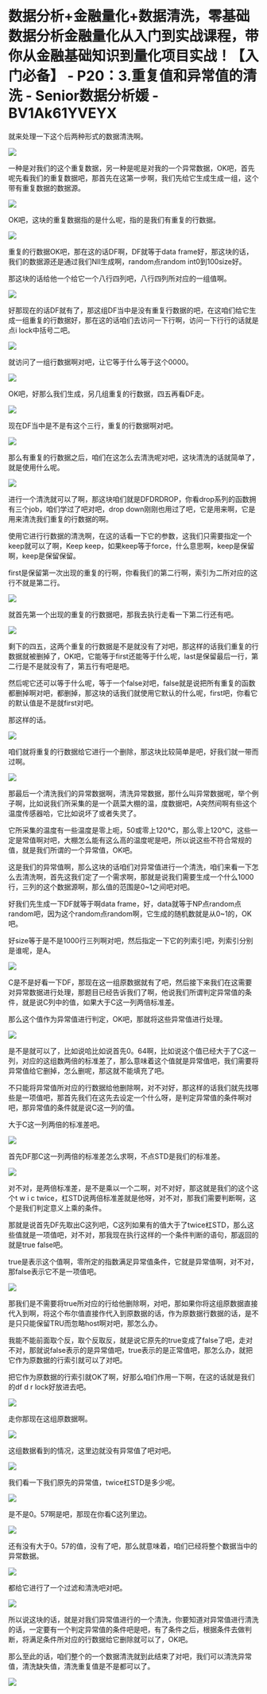 # 数据分析+金融量化+数据清洗，零基础数据分析金融量化从入门到实战课程，带你从金融基础知识到量化项目实战！【入门必备】 - P20：3.重复值和异常值的清洗 - Senior数据分析媛 - BV1Ak61YVEYX

就来处理一下这个后两种形式的数据清洗啊。

![](img/c0ea72a69c0dea62b9cee6c3969c28b2_1.png)

一种是对我们的这个重复数据，另一种是呢是对我的一个异常数据，OK吧，首先呢先看我们的重复数据吧，那首先在这第一步啊，我们先给它生成生成一组，这个带有重复数据的数据源。



![](img/c0ea72a69c0dea62b9cee6c3969c28b2_3.png)

OK吧，这块的重复数据指的是什么呢，指的是我们有重复的行数据。

![](img/c0ea72a69c0dea62b9cee6c3969c28b2_5.png)

重复的行数据OK吧，那在这的话DF啊，DF就等于data frame好，那这块的话，我们的数据源还是通过我们NII生成啊，random点random int0到100size好。

那这块的话给他一个给它一个八行四列吧，八行四列所对应的一组值啊。

![](img/c0ea72a69c0dea62b9cee6c3969c28b2_7.png)

好那现在的话DF就有了，那这组DF当中是没有重复行数据的吧，在这咱们给它生成一组重复的行数据好，那在这的话咱们去访问一下行啊，访问一下行行的话就是点i lock中括号二吧。



![](img/c0ea72a69c0dea62b9cee6c3969c28b2_9.png)

就访问了一组行数据啊对吧，让它等于什么等于这个0000。

![](img/c0ea72a69c0dea62b9cee6c3969c28b2_11.png)

OK吧，好那么我们生成，另几组重复的行数据，四五再看DF走。

![](img/c0ea72a69c0dea62b9cee6c3969c28b2_13.png)

现在DF当中是不是有这个三行，重复的行数据啊对吧。

![](img/c0ea72a69c0dea62b9cee6c3969c28b2_15.png)

那么有重复的行数据之后，咱们在这怎么去清洗呢对吧，这块清洗的话就简单了，就是使用什么呢。

![](img/c0ea72a69c0dea62b9cee6c3969c28b2_17.png)

进行一个清洗就可以了啊，那这块咱们就是DFDRDROP，你看drop系列的函数拥有三个job，咱们学过了吧对吧，drop down刚刚也用过了吧，它是用来啊，它是用来清洗我们重复的行数据的啊。

使用它进行行数据的清洗啊，在这的话看一下它的参数，这我们只需要指定一个keep就可以了啊，Keep keep，如果keep等于force，什么意思啊，keep是保留啊，keep是保留保留。

first是保留第一次出现的重复的行啊，你看我们的第二行啊，索引为二所对应的这行不就是第二行。

![](img/c0ea72a69c0dea62b9cee6c3969c28b2_19.png)

就首先第一个出现的重复的行数据吧，那我去执行走看一下第二行还有吧。

![](img/c0ea72a69c0dea62b9cee6c3969c28b2_21.png)

剩下的四五，这两个重复的行数据是不是就没有了对吧，那这样的话我们重复的行数据就被删掉了，OK吧，它能等于first还能等于什么呢，last是保留最后一行，第二行是不是就没有了，第五行有吧是吧。

然后呢它还可以等于什么呢，等于一个false对吧，false就是说把所有重复的函数都删掉啊对吧，都删掉，那这块的话我们就使用它默认的什么呢，first吧，你看它的默认值是不是就first对吧。

那这样的话。

![](img/c0ea72a69c0dea62b9cee6c3969c28b2_23.png)

咱们就将重复的行数据给它进行一个删除，那这块比较简单是吧，好我们就一带而过啊。

![](img/c0ea72a69c0dea62b9cee6c3969c28b2_25.png)

那最后一个清洗我们的异常数据啊，清洗异常数据，那什么叫异常数据呢，举个例子啊，比如说我们所采集的是一个蔬菜大棚的温，度数据吧，A突然间啊有些这个温度传感器哈，它比如说坏了或者失灵了。

它所采集的温度有一些温度是零上呃，50或零上120℃，那么零上120℃，这些一定是常值啊对吧，大棚怎么能有这么高的温度呢是吧，所以说这些不符合常规的值，就是我们所谓的一个异常值，OK吧。

这是我们的异常值啊，那么这块的话咱们对异常值进行一个清洗，咱们来看一下怎么去清洗啊，首先这我们定了一个需求啊，那就是说我们需要生成一个什么1000行，三列的这个数据源啊，那么值的范围是0~1之间吧对吧。

好我们先生成一下DF就等于啊data frame，好，data就等于NP点random点random吧，因为这个random点random啊，它生成的随机数就是从0~1的，OK吧。

好size等于是不是1000行三列啊对吧，然后指定一下它的列索引吧，列索引分别是谁呢，是A。

![](img/c0ea72a69c0dea62b9cee6c3969c28b2_27.png)

C是不是好看一下DF，那现在这一组原数据就有了吧，然后接下来我们在这需要对异常数据进行处理，那题目已经告诉我们了啊，他说我们所谓判定异常值的条件，就是说C列中的值，如果大于C这一列两倍标准差。

那么这个值作为异常值进行判定，OK吧，那就将这些异常值进行处理。

![](img/c0ea72a69c0dea62b9cee6c3969c28b2_29.png)

是不是就可以了，比如说哈比如说首先0。64啊，比如说这个值已经大于了C这一列，对应的这组数两倍的标准差了，那么意味着这个值就是异常值吧，我们需要将异常值给它删掉，怎么删呢，那这就不能填充了吧。

不只能将异常值所对应的行数据给他删除啊，对不对好，那这样的话我们就先找哪些是一项值吧，那首先我们在这先去设定一个什么呀，是判定异常值的条件啊对吧，那异常值的条件就是说C这一列的值。

大于C这一列两倍的标准差吧。

![](img/c0ea72a69c0dea62b9cee6c3969c28b2_31.png)

首先DF那C这一列两倍的标准差怎么求啊，不点STD是我们的标准差。

![](img/c0ea72a69c0dea62b9cee6c3969c28b2_33.png)

对不对，是两倍标准差，是不是乘以一个二啊，对不对好，那这就是我们的这个这个t w i c twice，杠STD说两倍标准差就是他呀，对不对，那我们需要判断啊，这个是我们判定意义上乘的条件。

那就是说首先DF先取出C这列吧，C这列如果有的值大于了twice杠STD，那么这些值就是一项值吧，对不对，那我现在执行这样的一个条件判断的语句，那返回的就是true false吧。

true是表示这个值啊，零所定的指数满足异常值条件，它就是异常值啊，对不对，那false表示它不是一项值吧。



![](img/c0ea72a69c0dea62b9cee6c3969c28b2_35.png)

那我们是不需要将true所对应的行给他删除啊，对吧，那如果你将这组原数据直接代入到啊，将这个布尔值直接作代入到原数据的话，作为原数据行数据的话，是不是只只能保留TRU而忽略host啊对吧，那怎么办。

我能不能前面取个反，取个反取反，就是说它原先的true变成了false了吧，走对不对，那就说false表示的是异常值吧，true表示的是正常值吧，那怎么办，就把它作为原数据的行索引就可以了对吧。

把它作为原数据的行索引就OK了啊，好那么咱们作用一下啊，在这的话就是我们的df d r lock好放进去吧。



![](img/c0ea72a69c0dea62b9cee6c3969c28b2_37.png)

走你那现在这组原数据啊。

![](img/c0ea72a69c0dea62b9cee6c3969c28b2_39.png)

这组数据看到的情况，这里边就没有异常值了吧对吧。

![](img/c0ea72a69c0dea62b9cee6c3969c28b2_41.png)

我们看一下我们原先的异常值，twice杠STD是多少呢。

![](img/c0ea72a69c0dea62b9cee6c3969c28b2_43.png)

是不是0。57啊是吧，那现在你看C这列里边。

![](img/c0ea72a69c0dea62b9cee6c3969c28b2_45.png)

还有没有大于0。57的值，没有了吧，那么就意味着，咱们已经将整个数据当中的异常数据。

![](img/c0ea72a69c0dea62b9cee6c3969c28b2_47.png)

都给它进行了一个过滤和清洗吧对吧。

![](img/c0ea72a69c0dea62b9cee6c3969c28b2_49.png)

所以说这块的话，就是对我们异常值进行的一个清洗，你要知道对异常值进行清洗的话，一定要有一个判定异常值的条件吧是吧，有了条件之后，根据条件去做判断，将满足条件所对应的行数据给它删除就可以了，OK吧。

那么至此的话，咱们整个的一个数据清洗就到此结束了对吧，我们可以清洗异常值，清洗缺失值，清洗重复值是不是都可以了。



![](img/c0ea72a69c0dea62b9cee6c3969c28b2_51.png)